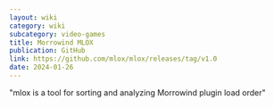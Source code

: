 ```yaml
---
layout: wiki
category: wiki
subcategory: video-games
title: Morrowind MLOX
publication: GitHub
link: https://github.com/mlox/mlox/releases/tag/v1.0
date: 2024-01-26
---
```


"mlox is a tool for sorting and analyzing Morrowind plugin load order"
